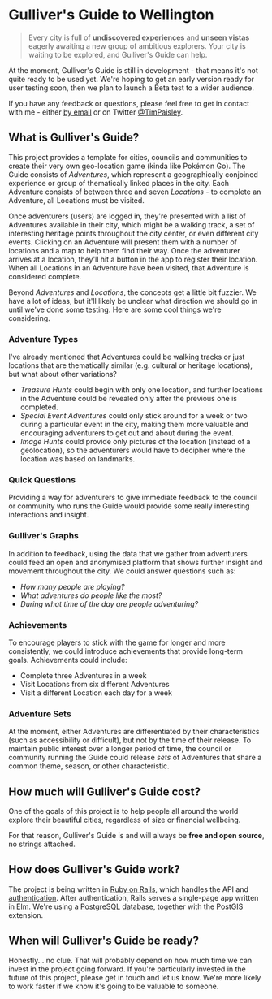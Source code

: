 # Gulliver's Guide to Wellington

> Every city is full of **undiscovered experiences** and **unseen vistas** eagerly awaiting a new group of ambitious explorers. Your city is waiting to be explored, and Gulliver's Guide can help.

At the moment, Gulliver's Guide is still in development - that means it's not quite ready to be used yet. We're hoping to get an early version ready for user testing soon, then we plan to launch a Beta test to a wider audience.

If you have any feedback or questions, please feel free to get in contact with me - either [by email](mailto:tepaisley@gmail.com) or on Twitter [@TimPaisley](https://twitter.com/timpaisley).

## What is Gulliver's Guide?

This project provides a template for cities, councils and communities to create their very own geo-location game (kinda like Pokémon Go). The Guide consists of _Adventures_, which represent a geographically conjoined experience or group of thematically linked places in the city. Each Adventure consists of between three and seven _Locations_ - to complete an Adventure, all Locations must be visited.

Once adventurers (users) are logged in, they're presented with a list of Adventures available in their city, which might be a walking track, a set of interesting heritage points throughout the city center, or even different city events. Clicking on an Adventure will present them with a number of locations and a map to help them find their way. Once the adventurer arrives at a location, they'll hit a button in the app to register their location. When all Locations in an Adventure have been visited, that Adventure is considered complete.

Beyond _Adventures_ and _Locations_, the concepts get a little bit fuzzier. We have a lot of ideas, but it'll likely be unclear what direction we should go in until we've done some testing. Here are some cool things we're considering.

### Adventure Types
I've already mentioned that Adventures could be walking tracks or just locations that are thematically similar (e.g. cultural or heritage locations), but what about other variations?
- _Treasure Hunts_ could begin with only one location, and further locations in the Adventure could be revealed only after the previous one is completed.
- _Special Event Adventures_ could only stick around for a week or two during a particular event in the city, making them more valuable and encouraging adventurers to get out and about during the event.
- _Image Hunts_ could provide only pictures of the location (instead of a geolocation), so the adventurers would have to decipher where the location was based on landmarks.

### Quick Questions
Providing a way for adventurers to give immediate feedback to the council or community who runs the Guide would provide some really interesting interactions and insight.

### Gulliver's Graphs
In addition to feedback, using the data that we gather from adventurers could feed an open and anonymised platform that shows further insight and movement throughout the city. We could answer questions such as:

- _How many people are playing?_
- _What adventures do people like the most?_
- _During what time of the day are people adventuring?_

### Achievements
To encourage players to stick with the game for longer and more consistently, we could introduce achievements that provide long-term goals. Achievements could include:

- Complete three Adventures in a week
- Visit Locations from six different Adventures
- Visit a different Location each day for a week

### Adventure Sets
At the moment, either Adventures are differentiated by their characteristics (such as accessibility or difficult), but not by the time of their release. To maintain public interest over a longer period of time, the council or community running the Guide could release _sets_ of Adventures that share a common theme, season, or other characteristic.

## How much will Gulliver's Guide cost?

One of the goals of this project is to help people all around the world explore their beautiful cities, regardless of size or financial wellbeing.

For that reason, Gulliver's Guide is and will always be **free and open source**, no strings attached.

## How does Gulliver's Guide work?

The project is being written in [Ruby on Rails](https://rubyonrails.org/), which handles the API and [authentication](https://github.com/plataformatec/devise). After authentication, Rails serves a single-page app written in [Elm](https://elm-lang.org/). We're using a [PostgreSQL](https://www.postgresql.org/) database, together with the [PostGIS](https://postgis.net/) extension.

## When will Gulliver's Guide be ready?

Honestly... no clue. That will probably depend on how much time we can invest in the project going forward. If you're particularly invested in the future of this project, please get in touch and let us know. We're more likely to work faster if we know it's going to be valuable to someone.